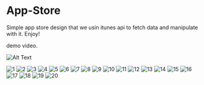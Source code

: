 # App-Store
Simple app store design that we usin itunes api to fetch data and manipulate with it.
Enjoy!

demo video.

![Alt Text](https://gifs.com/gif/store-vlJJOr)

![1](https://user-images.githubusercontent.com/34996617/57621796-a8d65200-758c-11e9-961d-7fba682fc13d.png)
![2](https://user-images.githubusercontent.com/34996617/57621798-aaa01580-758c-11e9-8754-ced581d71b42.png)
![3](https://user-images.githubusercontent.com/34996617/57621802-abd14280-758c-11e9-97c3-f054a84401b5.png)
![4](https://user-images.githubusercontent.com/34996617/57621809-ad9b0600-758c-11e9-9170-a39525a01260.png)
![5](https://user-images.githubusercontent.com/34996617/57621812-af64c980-758c-11e9-9515-56c8d58f5d08.png)
![6](https://user-images.githubusercontent.com/34996617/57621817-b25fba00-758c-11e9-9f9a-b5016234bb10.png)
![7](https://user-images.githubusercontent.com/34996617/57621821-b390e700-758c-11e9-8ed0-77260e6db98b.png)
![8](https://user-images.githubusercontent.com/34996617/57621825-b55aaa80-758c-11e9-8b98-5d3a5f9e5dcc.png)
![9](https://user-images.githubusercontent.com/34996617/57621829-b7246e00-758c-11e9-9768-3c2ee3f4a908.png)
![10](https://user-images.githubusercontent.com/34996617/57621836-b8ee3180-758c-11e9-9e55-d5bbd0e6cead.png)
![11](https://user-images.githubusercontent.com/34996617/57621842-bab7f500-758c-11e9-9f7e-32fec1ee82fc.png)
![12](https://user-images.githubusercontent.com/34996617/57621850-bc81b880-758c-11e9-97f6-b183c56f10a3.png)
![13](https://user-images.githubusercontent.com/34996617/57621859-bf7ca900-758c-11e9-9896-6f1c13b7412f.png)
![14](https://user-images.githubusercontent.com/34996617/57622071-2601c700-758d-11e9-8aaf-7ba02e8b0c7f.png)
![15](https://user-images.githubusercontent.com/34996617/57622074-2732f400-758d-11e9-993f-8338e9f48ea7.png)
![16](https://user-images.githubusercontent.com/34996617/57622075-27cb8a80-758d-11e9-9e49-e7dc5a0f864c.png)
![17](https://user-images.githubusercontent.com/34996617/57622077-27cb8a80-758d-11e9-8b7d-6713911545fe.png)
![18](https://user-images.githubusercontent.com/34996617/57622079-27cb8a80-758d-11e9-96ce-d54ef3be7f04.png)
![19](https://user-images.githubusercontent.com/34996617/57622081-27cb8a80-758d-11e9-8b70-b1c84e1ec630.png)
![20](https://user-images.githubusercontent.com/34996617/57622072-269a5d80-758d-11e9-93e1-a67ec92012e6.png)
